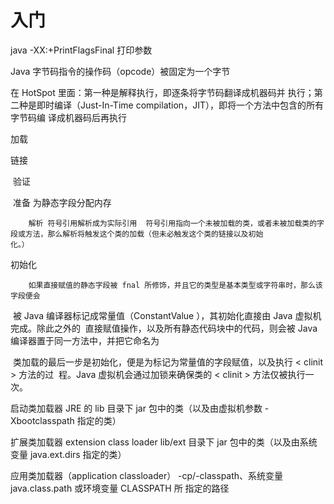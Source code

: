 # 入门
java -XX:+PrintFlagsFinal  打印参数

Java 字节码指令的操作码（opcode）被固定为一个字节 

在 HotSpot 里面：第一种是解释执行，即逐条将字节码翻译成机器码并
执行；第二种是即时编译（Just-In-Time compilation，JIT），即将一个方法中包含的所有字节码编
译成机器码后再执行 

加载

链接 

​		验证

​		准备 为静态字段分配内存 

		解析 符号引用解析成为实际引用  符号引用指向一个未被加载的类，或者未被加载类的字段或方法，那么解析将触发这个类的加载（但未必触发这个类的链接以及初始
	化。） 
初始化 

		如果直接赋值的静态字段被 fnal 所修饰，并且它的类型是基本类型或字符串时，那么该字段便会
​	被 Java 编译器标记成常量值（ConstantValue ），其初始化直接由 Java 虚拟机完成。除此之外的
​	直接赋值操作，以及所有静态代码块中的代码，则会被 Java 编译器置于同一方法中，并把它命名为
​	<clinit> 

​	类加载的最后一步是初始化，便是为标记为常量值的字段赋值，以及执行 < clinit > 方法的过
​	程。Java 虚拟机会通过加锁来确保类的 < clinit > 方法仅被执行一次。 

启动类加载器 JRE 的 lib 目录下 jar 包中的类（以及由虚拟机参数 -Xbootclasspath 指定的类） 

扩展类加载器 extension class loader  lib/ext 目录下 jar 包中的类（以及由系统变量 java.ext.dirs 指定的类） 

应用类加载器（application classloader）  -cp/-classpath、系统变量 java.class.path 或环境变量 CLASSPATH 所
指定的路径 